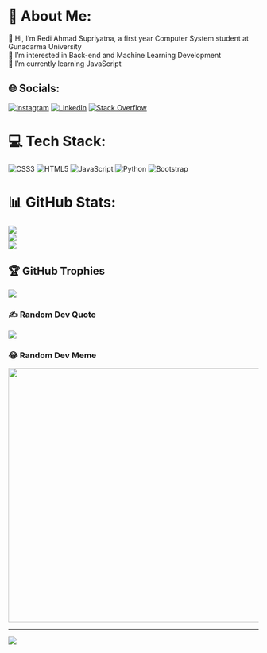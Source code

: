 # 💫 About Me:
👋 Hi, I’m Redi Ahmad Supriyatna, a first year Computer System student at Gunadarma University<br>👀 I’m interested in Back-end and Machine Learning Development<br>🌱 I’m currently learning JavaScript<br>


## 🌐 Socials:
[![Instagram](https://img.shields.io/badge/Instagram-%23E4405F.svg?logo=Instagram&logoColor=white)](https://instagram.com/rediahmds) [![LinkedIn](https://img.shields.io/badge/LinkedIn-%230077B5.svg?logo=linkedin&logoColor=white)](https://linkedin.com/in/https://www.linkedin.com/in/redi-ahmad-supriyatna-69a21b193/) [![Stack Overflow](https://img.shields.io/badge/-Stackoverflow-FE7A16?logo=stack-overflow&logoColor=white)](https://stackoverflow.com/users/19512354) 

# 💻 Tech Stack:
![CSS3](https://img.shields.io/badge/css3-%231572B6.svg?style=for-the-badge&logo=css3&logoColor=white) ![HTML5](https://img.shields.io/badge/html5-%23E34F26.svg?style=for-the-badge&logo=html5&logoColor=white) ![JavaScript](https://img.shields.io/badge/javascript-%23323330.svg?style=for-the-badge&logo=javascript&logoColor=%23F7DF1E) ![Python](https://img.shields.io/badge/python-3670A0?style=for-the-badge&logo=python&logoColor=ffdd54) ![Bootstrap](https://img.shields.io/badge/bootstrap-%23563D7C.svg?style=for-the-badge&logo=bootstrap&logoColor=white)
# 📊 GitHub Stats:
![](https://github-readme-stats.vercel.app/api?username=rediahmdsCode&theme=dark&hide_border=false&include_all_commits=false&count_private=true)<br/>
![](https://github-readme-streak-stats.herokuapp.com/?user=rediahmdsCode&theme=dark&hide_border=false)<br/>
![](https://github-readme-stats.vercel.app/api/top-langs/?username=rediahmdsCode&theme=dark&hide_border=false&include_all_commits=false&count_private=true&layout=compact)

## 🏆 GitHub Trophies
![](https://github-profile-trophy.vercel.app/?username=rediahmdsCode&theme=darkhub&no-frame=false&no-bg=false&margin-w=4)

### ✍️ Random Dev Quote
![](https://quotes-github-readme.vercel.app/api?type=horizontal&theme=dark)

### 😂 Random Dev Meme
<img src="https://random-memer.herokuapp.com/" width="512px"/>

---
[![](https://visitcount.itsvg.in/api?id=rediahmdsCode&icon=3&color=0)](https://visitcount.itsvg.in)
